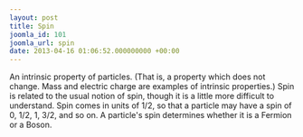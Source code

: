 ```yaml
---
layout: post
title: Spin
joomla_id: 101
joomla_url: spin
date: 2013-04-16 01:06:52.000000000 +00:00
---
```

<p>An intrinsic property of particles. (That is, a property which does not change. Mass and electric charge are examples of intrinsic properties.) Spin is related to the usual notion of spin, though it is a little more difficult to understand. Spin comes in units of 1/2, so that a particle may have a spin of 0, 1/2, 1, 3/2, and so on. A particle's spin determines whether it is a Fermion or a Boson.</p>
